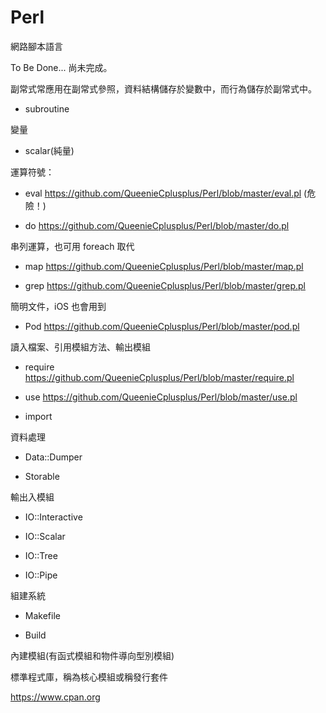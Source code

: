 # Perl
網路腳本語言

To Be Done... 尚未完成。

副常式常應用在副常式參照，資料結構儲存於變數中，而行為儲存於副常式中。

* subroutine

變量

* scalar(純量)

運算符號：

* eval https://github.com/QueenieCplusplus/Perl/blob/master/eval.pl (危險！)

* do https://github.com/QueenieCplusplus/Perl/blob/master/do.pl

串列運算，也可用 foreach 取代

* map https://github.com/QueenieCplusplus/Perl/blob/master/map.pl

* grep https://github.com/QueenieCplusplus/Perl/blob/master/grep.pl

簡明文件，iOS 也會用到

* Pod https://github.com/QueenieCplusplus/Perl/blob/master/pod.pl

讀入檔案、引用模組方法、輸出模組

* require https://github.com/QueenieCplusplus/Perl/blob/master/require.pl

* use https://github.com/QueenieCplusplus/Perl/blob/master/use.pl

* import

資料處理

* Data::Dumper

* Storable

輸出入模組

* IO::Interactive

* IO::Scalar

* IO::Tree

* IO::Pipe

組建系統

* Makefile

* Build

內建模組(有函式模組和物件導向型別模組)

標準程式庫，稱為核心模組或稱發行套件

https://www.cpan.org




